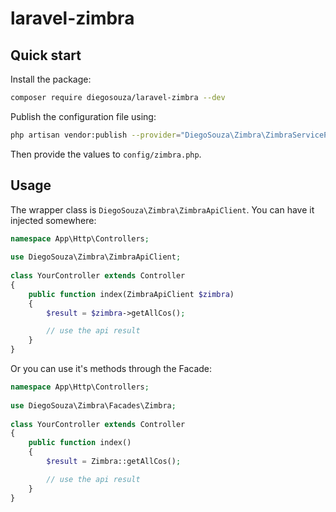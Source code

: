 # laravel-zimbra

## Quick start

Install the package:

```bash
composer require diegosouza/laravel-zimbra --dev
```

Publish the configuration file using:

```bash
php artisan vendor:publish --provider="DiegoSouza\Zimbra\ZimbraServiceProvider"
```

Then provide the values to `config/zimbra.php`.


## Usage

The wrapper class is `DiegoSouza\Zimbra\ZimbraApiClient`. You can have it injected somewhere:

```php
namespace App\Http\Controllers;
  
use DiegoSouza\Zimbra\ZimbraApiClient;
  
class YourController extends Controller
{
    public function index(ZimbraApiClient $zimbra)
    {
        $result = $zimbra->getAllCos();

        // use the api result
    }
}
```

Or you can use it's methods through the Facade:

```php
namespace App\Http\Controllers;
  
use DiegoSouza\Zimbra\Facades\Zimbra;
  
class YourController extends Controller
{
    public function index()
    {
        $result = Zimbra::getAllCos();

        // use the api result
    }
}
```